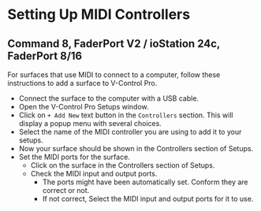 # Setting Up MIDI Controllers

## Command 8, FaderPort V2 / ioStation 24c, FaderPort 8/16

For surfaces that use MIDI to connect to a computer, follow these instructions to add a surface to V-Control Pro.

* Connect the surface to the computer with a USB cable.
* Open the V-Control Pro Setups window.
* Click on `+ Add New` text button in the `Controllers` section. This will display a popup menu with several choices.
* Select the name of the MIDI controller you are using to add it to your setups.
* Now your surface should be shown in the Controllers section of Setups.
* Set the MIDI ports for the surface.
    * Click on the surface in the Controllers section of Setups.
    * Check the MIDI input and output ports.
        * The ports might have been automatically set. Conform they are correct or not.
        * If not correct, Select the MIDI input and output ports for it to use.